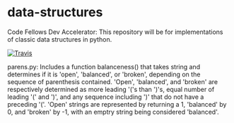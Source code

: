 # data-structures
Code Fellows Dev Accelerator: This repository will be for implementations of classic data structures in python.

[![Travis](https://travis-ci.org/jefimenko/data-structures.svg?branch=wtd_graph)](https://travis-ci.org/jefimenko/data-structures.svg?branch=wtd_graph)


parens.py:
Includes a function balanceness() that takes string and determines if it is 'open', 'balanced', or 'broken', depending on the sequence of parenthesis contained. 'Open', 'balanced', and 'broken' are respectively determined as more leading '('s than ')'s, equal number of leading '(' and ')', and any sequence including ')' that do not have a preceding '('. 'Open' strings are represented by returning a 1, 'balanced' by 0, and 'broken' by -1, with an emptry string being considered 'balanced'.